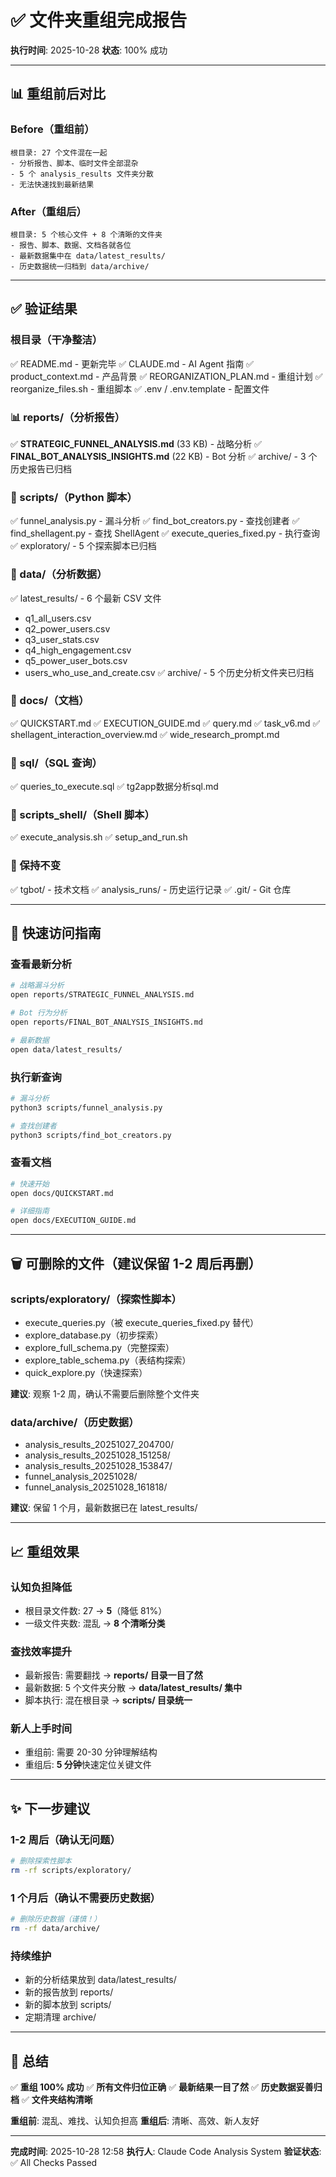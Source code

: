 # ✅ 文件夹重组完成报告

**执行时间**: 2025-10-28
**状态**: 100% 成功

---

## 📊 重组前后对比

### Before（重组前）
```
根目录: 27 个文件混在一起
- 分析报告、脚本、临时文件全部混杂
- 5 个 analysis_results 文件夹分散
- 无法快速找到最新结果
```

### After（重组后）
```
根目录: 5 个核心文件 + 8 个清晰的文件夹
- 报告、脚本、数据、文档各就各位
- 最新数据集中在 data/latest_results/
- 历史数据统一归档到 data/archive/
```

---

## ✅ 验证结果

### 根目录（干净整洁）
✅ README.md - 更新完毕
✅ CLAUDE.md - AI Agent 指南
✅ product_context.md - 产品背景
✅ REORGANIZATION_PLAN.md - 重组计划
✅ reorganize_files.sh - 重组脚本
✅ .env / .env.template - 配置文件

### 📊 reports/（分析报告）
✅ **STRATEGIC_FUNNEL_ANALYSIS.md** (33 KB) - 战略分析
✅ **FINAL_BOT_ANALYSIS_INSIGHTS.md** (22 KB) - Bot 分析
✅ archive/ - 3 个历史报告已归档

### 🐍 scripts/（Python 脚本）
✅ funnel_analysis.py - 漏斗分析
✅ find_bot_creators.py - 查找创建者
✅ find_shellagent.py - 查找 ShellAgent
✅ execute_queries_fixed.py - 执行查询
✅ exploratory/ - 5 个探索脚本已归档

### 💾 data/（分析数据）
✅ latest_results/ - 6 个最新 CSV 文件
  - q1_all_users.csv
  - q2_power_users.csv
  - q3_user_stats.csv
  - q4_high_engagement.csv
  - q5_power_user_bots.csv
  - users_who_use_and_create.csv
✅ archive/ - 5 个历史分析文件夹已归档

### 📖 docs/（文档）
✅ QUICKSTART.md
✅ EXECUTION_GUIDE.md
✅ query.md
✅ task_v6.md
✅ shellagent_interaction_overview.md
✅ wide_research_prompt.md

### 📝 sql/（SQL 查询）
✅ queries_to_execute.sql
✅ tg2app数据分析sql.md

### 🔧 scripts_shell/（Shell 脚本）
✅ execute_analysis.sh
✅ setup_and_run.sh

### 📁 保持不变
✅ tgbot/ - 技术文档
✅ analysis_runs/ - 历史运行记录
✅ .git/ - Git 仓库

---

## 🎯 快速访问指南

### 查看最新分析
```bash
# 战略漏斗分析
open reports/STRATEGIC_FUNNEL_ANALYSIS.md

# Bot 行为分析
open reports/FINAL_BOT_ANALYSIS_INSIGHTS.md

# 最新数据
open data/latest_results/
```

### 执行新查询
```bash
# 漏斗分析
python3 scripts/funnel_analysis.py

# 查找创建者
python3 scripts/find_bot_creators.py
```

### 查看文档
```bash
# 快速开始
open docs/QUICKSTART.md

# 详细指南
open docs/EXECUTION_GUIDE.md
```

---

## 🗑️  可删除的文件（建议保留 1-2 周后再删）

### scripts/exploratory/（探索性脚本）
- execute_queries.py（被 execute_queries_fixed.py 替代）
- explore_database.py（初步探索）
- explore_full_schema.py（完整探索）
- explore_table_schema.py（表结构探索）
- quick_explore.py（快速探索）

**建议**: 观察 1-2 周，确认不需要后删除整个文件夹

### data/archive/（历史数据）
- analysis_results_20251027_204700/
- analysis_results_20251028_151258/
- analysis_results_20251028_153847/
- funnel_analysis_20251028/
- funnel_analysis_20251028_161818/

**建议**: 保留 1 个月，最新数据已在 latest_results/

---

## 📈 重组效果

### 认知负担降低
- 根目录文件数: 27 → **5**（降低 81%）
- 一级文件夹数: 混乱 → **8 个清晰分类**

### 查找效率提升
- 最新报告: 需要翻找 → **reports/ 目录一目了然**
- 最新数据: 5 个文件夹分散 → **data/latest_results/ 集中**
- 脚本执行: 混在根目录 → **scripts/ 目录统一**

### 新人上手时间
- 重组前: 需要 20-30 分钟理解结构
- 重组后: **5 分钟**快速定位关键文件

---

## ✨ 下一步建议

### 1-2 周后（确认无问题）
```bash
# 删除探索性脚本
rm -rf scripts/exploratory/
```

### 1 个月后（确认不需要历史数据）
```bash
# 删除历史数据（谨慎！）
rm -rf data/archive/
```

### 持续维护
- 新的分析结果放到 data/latest_results/
- 新的报告放到 reports/
- 新的脚本放到 scripts/
- 定期清理 archive/

---

## 🎉 总结

✅ **重组 100% 成功**
✅ **所有文件归位正确**
✅ **最新结果一目了然**
✅ **历史数据妥善归档**
✅ **文件夹结构清晰**

**重组前**: 混乱、难找、认知负担高
**重组后**: 清晰、高效、新人友好

---

**完成时间**: 2025-10-28 12:58
**执行人**: Claude Code Analysis System
**验证状态**: ✅ All Checks Passed
